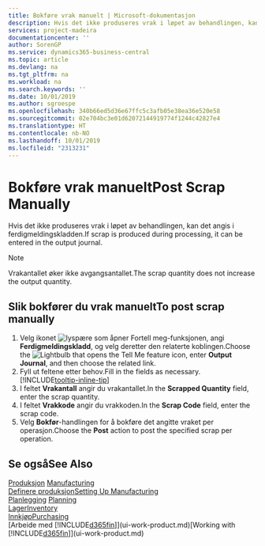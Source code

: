 ```yaml
---
title: Bokføre vrak manuelt | Microsoft-dokumentasjon
description: Hvis det ikke produseres vrak i løpet av behandlingen, kan det angis i ferdigmeldingskladden. Merk at vrakantallet ikke øker avgangsantallet.
services: project-madeira
documentationcenter: ''
author: SorenGP
ms.service: dynamics365-business-central
ms.topic: article
ms.devlang: na
ms.tgt_pltfrm: na
ms.workload: na
ms.search.keywords: ''
ms.date: 10/01/2019
ms.author: sgroespe
ms.openlocfilehash: 340b66ed5d36e67ffc5c3afb05e38ea36e520e58
ms.sourcegitcommit: 02e704bc3e01d62072144919774f1244c42827e4
ms.translationtype: HT
ms.contentlocale: nb-NO
ms.lasthandoff: 10/01/2019
ms.locfileid: "2313231"
---
```

# <a name="post-scrap-manually"></a><span data-ttu-id="d5ba0-104">Bokføre vrak manuelt</span><span class="sxs-lookup"><span data-stu-id="d5ba0-104">Post Scrap Manually</span></span>
<span data-ttu-id="d5ba0-105">Hvis det ikke produseres vrak i løpet av behandlingen, kan det angis i ferdigmeldingskladden.</span><span class="sxs-lookup"><span data-stu-id="d5ba0-105">If scrap is produced during processing, it can be entered in the output journal.</span></span> 

> [!NOTE]
> <span data-ttu-id="d5ba0-106">Vrakantallet øker ikke avgangsantallet.</span><span class="sxs-lookup"><span data-stu-id="d5ba0-106">The scrap quantity does not increase the output quantity.</span></span>  

## <a name="to-post-scrap-manually"></a><span data-ttu-id="d5ba0-107">Slik bokfører du vrak manuelt</span><span class="sxs-lookup"><span data-stu-id="d5ba0-107">To post scrap manually</span></span>  
1. <span data-ttu-id="d5ba0-108">Velg ikonet ![lyspære som åpner Fortell meg-funksjonen](media/ui-search/search_small.png "Fortell hva du vil gjøre"), angi **Ferdigmeldingskladd**, og velg deretter den relaterte koblingen.</span><span class="sxs-lookup"><span data-stu-id="d5ba0-108">Choose the ![Lightbulb that opens the Tell Me feature](media/ui-search/search_small.png "Tell me what you want to do") icon, enter **Output Journal**, and then choose the related link.</span></span>  
2. <span data-ttu-id="d5ba0-109">Fyll ut feltene etter behov.</span><span class="sxs-lookup"><span data-stu-id="d5ba0-109">Fill in the fields as necessary.</span></span> [!INCLUDE[tooltip-inline-tip](includes/tooltip-inline-tip_md.md)]  
3. <span data-ttu-id="d5ba0-110">I feltet **Vrakantall** angir du vrakantallet.</span><span class="sxs-lookup"><span data-stu-id="d5ba0-110">In the **Scrapped Quantity** field, enter the scrap quantity.</span></span>  
4. <span data-ttu-id="d5ba0-111">I feltet **Vrakkode** angir du vrakkoden.</span><span class="sxs-lookup"><span data-stu-id="d5ba0-111">In the **Scrap Code** field, enter the scrap code.</span></span>  
5. <span data-ttu-id="d5ba0-112">Velg **Bokfør**-handlingen for å bokføre det angitte vraket per operasjon.</span><span class="sxs-lookup"><span data-stu-id="d5ba0-112">Choose the **Post** action to post the specified scrap per operation.</span></span>  

## <a name="see-also"></a><span data-ttu-id="d5ba0-113">Se også</span><span class="sxs-lookup"><span data-stu-id="d5ba0-113">See Also</span></span>  
<span data-ttu-id="d5ba0-114">[Produksjon](production-manage-manufacturing.md)  </span><span class="sxs-lookup"><span data-stu-id="d5ba0-114">[Manufacturing](production-manage-manufacturing.md)  </span></span>  
[<span data-ttu-id="d5ba0-115">Definere produksjon</span><span class="sxs-lookup"><span data-stu-id="d5ba0-115">Setting Up Manufacturing</span></span>](production-configure-production-processes.md)  
<span data-ttu-id="d5ba0-116">[Planlegging](production-planning.md)    </span><span class="sxs-lookup"><span data-stu-id="d5ba0-116">[Planning](production-planning.md)    </span></span>  
[<span data-ttu-id="d5ba0-117">Lager</span><span class="sxs-lookup"><span data-stu-id="d5ba0-117">Inventory</span></span>](inventory-manage-inventory.md)  
[<span data-ttu-id="d5ba0-118">Innkjøp</span><span class="sxs-lookup"><span data-stu-id="d5ba0-118">Purchasing</span></span>](purchasing-manage-purchasing.md)  
<span data-ttu-id="d5ba0-119">[Arbeide med [!INCLUDE[d365fin](includes/d365fin_md.md)]](ui-work-product.md)</span><span class="sxs-lookup"><span data-stu-id="d5ba0-119">[Working with [!INCLUDE[d365fin](includes/d365fin_md.md)]](ui-work-product.md)</span></span>
